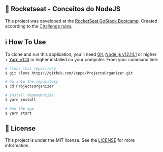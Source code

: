 ## :rocket: Rocketseat - Conceitos do NodeJS

This project was developed at the [RocketSeat GoStack Bootcamp](https://rocketseat.com.br/bootcamp). Created according to the [Challenge rules](https://github.com/Rocketseat/bootcamp-gostack-desafio-01/blob/master/README.md#desafio-01-conceitos-do-nodejs).

## :information_source: How To Use

To clone and run this application, you'll need [Git](https://git-scm.com), [Node.js v12.14.1][nodejs] or higher + [Yarn v1.13][yarn] or higher installed on your computer. From your command line:

```bash
# Clone this repository
$ git clone https://github.com/Veppo/ProjectsOrganizer.git

# Go into the repository
$ cd ProjectsOrganizer

# Install dependencies
$ yarn install

# Run the app
$ yarn start
```

## :memo: License
This project is under the MIT license. See the [LICENSE](https://github.com/Veppo/ProjectsOrganizer/blob/master/LICENSE) for more information.

[nodejs]: https://nodejs.org/
[yarn]: https://yarnpkg.com/